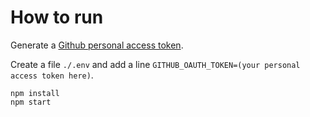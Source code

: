How to run
==========

Generate a [Github personal access
token](https://github.com/settings/tokens). 

Create a file `./.env` and add a line `GITHUB_OAUTH_TOKEN=(your personal access token here)`.

```
npm install
npm start
```
